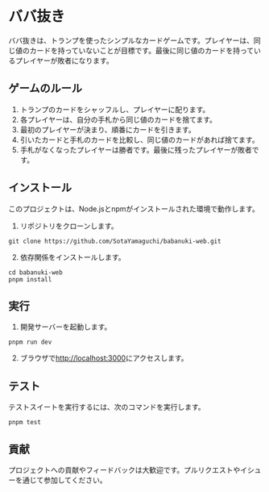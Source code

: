 # ババ抜き

ババ抜きは、トランプを使ったシンプルなカードゲームです。プレイヤーは、同じ値のカードを持っていないことが目標です。最後に同じ値のカードを持っているプレイヤーが敗者になります。

## ゲームのルール

1. トランプのカードをシャッフルし、プレイヤーに配ります。
2. 各プレイヤーは、自分の手札から同じ値のカードを捨てます。
3. 最初のプレイヤーが決まり、順番にカードを引きます。
4. 引いたカードと手札のカードを比較し、同じ値のカードがあれば捨てます。
5. 手札がなくなったプレイヤーは勝者です。最後に残ったプレイヤーが敗者です。

## インストール

このプロジェクトは、Node.jsとnpmがインストールされた環境で動作します。

1. リポジトリをクローンします。

```
git clone https://github.com/SotaYamaguchi/babanuki-web.git
```

2. 依存関係をインストールします。

```
cd babanuki-web
pnpm install
```

## 実行

1. 開発サーバーを起動します。

```
pnpm run dev
```

2. ブラウザで[http://localhost:3000](http://localhost:3000)にアクセスします。

## テスト

テストスイートを実行するには、次のコマンドを実行します。

```
pnpm test
```

## 貢献

プロジェクトへの貢献やフィードバックは大歓迎です。プルリクエストやイシューを通じて参加してください。
